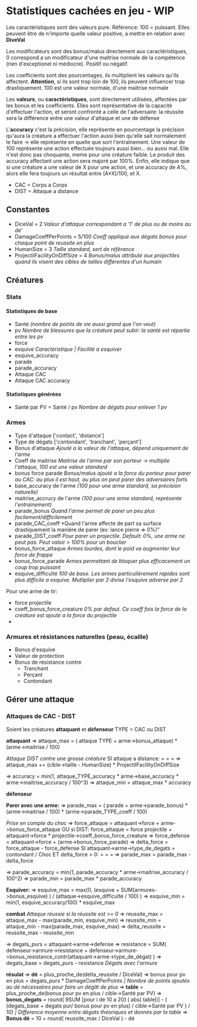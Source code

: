 # Statistiques cachées en jeu - WIP

Les caractéristiques sont des valeurs pure. Référence: 100 = puissant. Elles peuvent être de n'importe quelle valeur positive, a mettre en relation avec **DiveVal**

Les modificateurs sont des bonus/malus directement aux caractéristiques, 0 correspond a un modificateur d'une maitrise normale de la compétence (rien d'exceptionel ni médiocre). Positif ou négatif.

Les coefficients sont des pourcentages, ils multiplient les valeurs qu'ils affectent. **Attention**, si ils sont trop loin de 100, ils peuvent influencer trop drastiquement. 100 est une valeur normale, d'une maitrise normale

Les **valeurs**, ou **caractéristiques**, sont directement utilisées, affectées par les bonus et les coefficients. Elles sont représentative de la capacité d'effectuer l'action, et seront confronté a celle de l'adversaire: la réussite sera la différence entre une valeur d'attaque et une de défense

L'**accuracy** c'est la précision, elle représente en pourcentage la précision qu'aura la créature a effectuer l'action aussi bien qu'elle sait normalement le faire -> elle représente en quelle que sort l'entraînement. Une valeur de 100 représente une action effectuée toujours aussi bien... ou aussi mal. Elle n'est donc pas choquante, meme pour une créature faible. Le produit des accuracy affectant une action sera majoré par 100%. Enfin, elle indique que si une créature a une valeur de X pour une action, et une accuracy de A%, alors elle fera toujours un résultat entre (A*X)/100, et X.

- CAC = Corps a Corps
- DIST = Attaque a distance

## Constantes

- DiceVal = 2 *Valeur d'attaque correspondant a '1' de plus ou de moins au dé'*
- DamageCoeffPerPoints = 5/100 *Coeff appliqué aux dégats bonus pour chaque point de reussite en plus*
- HumanSize = 3 *Taille standard, sert de référance*
- ProjectilFacilityOnDiffSize = 4 *Bonus/malus attributé aux projectiles quand ils visent des cibles de tailles différentes d'un humain*

## Créatures

### Stats

#### Statistiques de base

- Santé *(nombre de points de vie aussi grand que l'on veut)*
- pv *Nombre de blessures que la créature peut subir: la santé est répartie entre les pv*
- force
- esquive *Caractéristique | Facilité a esquiver*
- esquive_accuracy 
- parade
- parade_accuracy
- Attaque CAC
- Attaque CAC accuracy

#### Statistiques générées

- Santé par PV = Santé / pv *Nombre de dégats pour enlever 1 pv*

### Armes

- Type d'attaque ['contact', 'distance']
- Type de dégats ['contondant', 'tranchant', 'perçant']
- Bonus d'attaque *Ajouté a la valeur de l'attaque, dépend uniquement de l'arme*
- Coeff de maitrise *Maitrise de l'arme par son porteur -> multiplie l'attaque, 100 est une valeur standard*
- bonus force parade *Bonus/malus ajouté a la force du porteur pour parer au CAC: au plus il est haut, au plus on peut parer des adversaires forts*
- base_accuracy de l'arme *(100 pour une arme standard, sa précision naturelle)*
- maitrise_accrucy de l'arme *(100 pour une arme standard, représente l'entrainement)*
- parade_bonus *Quand l'arme permet de parer un peu plus facilement/difficilement*
- parade_CAC_coeff *Quand l'arme affecte de part sa surface drastiquement la manière de parer (ex: lance pierre => 0%)"
- parade_DIST_coeff *Pour parer un projectile. Default: 0%, une arme ne peut pas. Peut valoir > 100% pour un bouclier*
- bonus_force_attaque *Armes lourdes, dont le poid va augmenter leur force de frappe*
- bonus_force_parade *Armes permettant de bloquer plus efficacement un coup trop puissant*
- esquive_difficulté *100 de base. Les armes particulièrement rapides sont plus difficile a esquive. Mutliplier par 2 divise l'esquive adverse par 2*

Pour une arme de tir:

- force projectile
- coeff_bonus_force_creature *0% par defaut. Ce coeff fois la force de la créature est ajouté a la force du projectile*
- 

### Armures et résistances naturelles (peau, écaille)

- Bonus d'esquive
- Valeur de protection
- Bonus de résistance contre
	- Tranchant
	- Perçant
	- Contondant

## Gérer une attaque

### Attaques de CAC - DIST

Soient les créatures **attaquant** et **défenseur**
TYPE = CAC ou DIST

**attaquant**
=> attaque_max = ( attaque TYPE + arme->bonus_attaque) * (arme->maitrise / 100)

*Attaque DIST contre une grosse créature*
SI attaque a distance:
= = = => attaque_max += (cible->taille - HumanSize) * ProjectilFacilityOnDiffSize

=> accuracy = min(1, attaque_TYPE_accuracy * arme->base_accuracy * arme->maitrise_accuracy / 100^3)
=> attaque_min = attaque_max * accuracy

**défenseur**

**Parer avec une arme:**
=> parade_max = ( parade + arme->parade_bonus) * (arme->maitrise / 100) * (arme->parade_TYPE_coeff / 100)

*Prise en compte du choc*
=> force_attaque = attaquant->force + arme->bonus_force_attaque
OU si DIST: force_attaque = force projectile + attaquant->force * projectile->coeff_bonus_force_creature
=> force_defense = attaquant->force + (arme->bonus_force_parade)
=> delta_force = force_attaque - force_defense
SI attaquant->arme->type_de_degats = contondant / Choc ET delta_force > 0:
= = = => parade_max  = parade_max - delta_force

=> parade_accuracy = min(1, parade_accuracy * arme->maitrise_accuracy / 100^2)
=> parade_min = parade_max * parade_accuracy


**Esquiver:**
=> esquive_max = max(0, (esquive + SUM(armures->bonus_esquive) )  / (attaque->esquive_difficulté / 100) )
=> esquive_min = min(1, esquive_accuracy/100) * esquive_max

**combat** *Attaque réussie si la réussite est >= 0*
=> reussite_max = attaque_max - max(parade_min, esquive_min)
=> reussite_min = attaque_min - max(parade_max, esquive_max)
=> delta_reussite = reussite_max - reussite_min

=> degats_purs = attaquant->arme->defense
=> resistance = SUM( defenseur->armure->resistance + defenseur->armure->bonus_resistance_contr(attaquant->arme->type_de_dégat) )
=> degats_base = degats_purs - resistance *Dégats avec l'armure*

**résulat**
=> **dé** = plus_proche_de(delta_reussite / DiceVal)
=> bonus pour pv en plus  = degats_purs * DamageCoeffPerPoints *| Nombre de points ajoutés au dé nécessaires pour faire un dégât de plus*
=> **table** = plus_proche_de(bonus pour pv en plus / cible->Santé par PV)
=> **bonus_degats** = round( 9SUM [pour i de 10 a 20] ( abs( table[i] - ( (degats_base + degats pur/ bonus pour pv en plus) / cible->Santé par PV ) / 10) *| Difference moyenne entre dégats théoriques et donnés par la table*
=> **Bonus dé** = 10 + round( reussite_max / DiceVal ) - dé



































